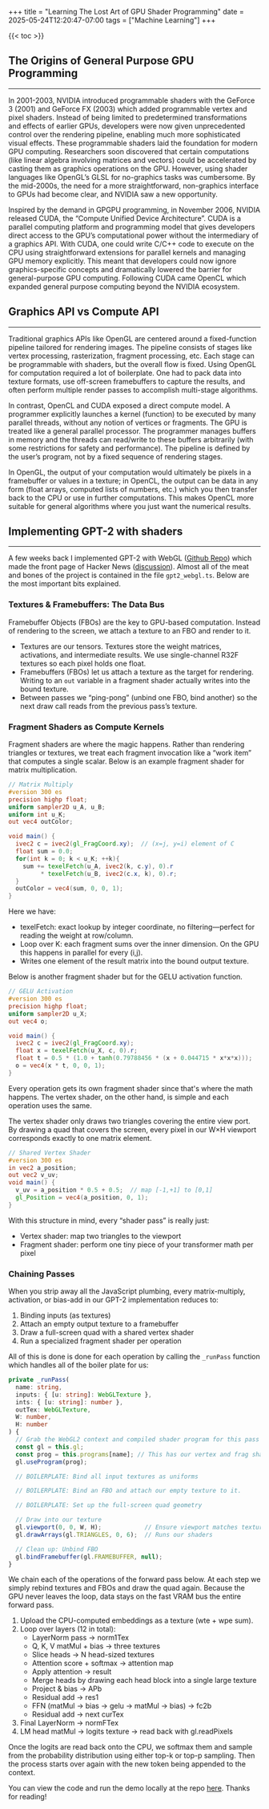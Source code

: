 +++
title = "Learning The Lost Art of GPU Shader Programming"
date = 2025-05-24T12:20:47-07:00
tags = ["Machine Learning"]
+++

{{< toc >}}



## The Origins of General Purpose GPU Programming
---

In 2001-2003, NVIDIA introduced programmable shaders with the GeForce 3 (2001) and GeForce FX (2003) which added programmable vertex and pixel shaders. Instead of being limited to predetermined transformations and effects of earlier GPUs, developers were now given unprecedented control over the rendering pipeline, enabling much more sophisticated visual effects. These programmable shaders laid the foundation for modern GPU computing.
Researchers soon discovered that certain computations (like linear algebra involving matrices and vectors) could be accelerated by casting them as graphics operations on the GPU.
However, using shader languages like OpenGL’s GLSL for no-graphics tasks was cumbersome. By the mid-2000s, the need for a more straightforward, non-graphics interface to GPUs had become clear, and NVIDIA saw a new opportunity.

Inspired by the demand in GPGPU programming, in November 2006, NVIDIA released CUDA, the “Compute Unified Device Architecture”. CUDA is a parallel computing platform and programming model that gives developers direct access to the GPU’s computational power without the intermediary of a graphics API. With CUDA, one could write C/C++ code to execute on the CPU using straightforward extensions for parallel kernels and managing GPU memory explicitly. This meant that developers could now ignore graphics-specific concepts and dramatically lowered the barrier for general-purpose GPU computing. Following CUDA came OpenCL which expanded general purpose computing beyond the NVIDIA ecosystem.

## Graphics API vs Compute API
---

Traditional graphics APIs like OpenGL are centered around a fixed-function pipeline tailored for rendering images. The pipeline consists of stages like vertex processing, rasterization, fragment processing, etc. Each stage can be programmable with shaders, but the overall flow is fixed. 
Using OpenGL for computation required a lot of boilerplate. One had to pack data into texture formats, use off-screen framebuffers to capture the results, and often perform multiple render passes to accomplish multi-stage algorithms. 

In contrast, OpenCL and CUDA exposed a direct compute model. A programmer explicitly launches a kernel (function) to be executed by many parallel threads, without any notion of vertices or fragments.
The GPU is treated like a general parallel processor. The programmer manages buffers in memory and the threads can read/write to these buffers arbitrarily (with some restrictions for safety and performance). The pipeline is defined by the user’s program, not by a fixed sequence of rendering stages.

In OpenGL, the output of your computation would ultimately be pixels in a framebuffer or values in a texture; in OpenCL, the output can be data in any form (float arrays, computed lists of numbers, etc.) which you then transfer back to the CPU or use in further computations. This makes OpenCL more suitable for general algorithms where you just want the numerical results.

## Implementing GPT-2 with shaders
---

A few weeks back I implemented GPT-2 with WebGL ([Github Repo](https://github.com/nathan-barry/gpt2-webgl/tree/main)) which made the front page of Hacker News ([discussion](https://news.ycombinator.com/item?id=43870998)). Almost all of the meat and bones of the project is contained in the file `gpt2_webgl.ts`. Below are the most important bits explained. 

### Textures & Framebuffers: The Data Bus

Framebuffer Objects (FBOs) are the key to GPU-based computation. Instead of rendering to the screen, we attach a texture to an FBO and render to it.

- Textures are our tensors. Textures store the weight matrices, activations, and intermediate results. We use single-channel R32F textures so each pixel holds one float.
- Framebuffers (FBOs) let us attach a texture as the target for rendering. Writing to an `out` variable in a fragment shader actually writes into the bound texture.
- Between passes we “ping-pong” (unbind one FBO, bind another) so the next draw call reads from the previous pass’s texture.

### Fragment Shaders as Compute Kernels

Fragment shaders are where the magic happens. Rather than rendering triangles or textures, we treat each fragment invocation like a “work item” that computes a single scalar. Below is an example fragment shader for matrix multiplication.

```glsl
// Matrix Multiply
#version 300 es
precision highp float;
uniform sampler2D u_A, u_B;
uniform int u_K;
out vec4 outColor;

void main() {
  ivec2 c = ivec2(gl_FragCoord.xy);  // (x=j, y=i) element of C
  float sum = 0.0;
  for(int k = 0; k < u_K; ++k){
    sum += texelFetch(u_A, ivec2(k, c.y), 0).r
         * texelFetch(u_B, ivec2(c.x, k), 0).r;
  }
  outColor = vec4(sum, 0, 0, 1);
}
```

Here we have:
- texelFetch: exact lookup by integer coordinate, no filtering—perfect for reading the weight at row/column.
- Loop over K: each fragment sums over the inner dimension. On the GPU this happens in parallel for every (i,j).
- Writes one element of the result matrix into the bound output texture.

Below is another fragment shader but for the GELU activation function.

```glsl
// GELU Activation
#version 300 es
precision highp float;
uniform sampler2D u_X;
out vec4 o;

void main() {
  ivec2 c = ivec2(gl_FragCoord.xy);
  float x = texelFetch(u_X, c, 0).r;
  float t = 0.5 * (1.0 + tanh(0.79788456 * (x + 0.044715 * x*x*x)));
  o = vec4(x * t, 0, 0, 1);
}
```

Every operation gets its own fragment shader since that's where the math happens. The vertex shader, on the other hand, is simple and each operation uses the same.

The vertex shader only draws two triangles covering the entire view port. By drawing a quad that covers the screen, every pixel in our W×H viewport corresponds exactly to one matrix element.

```glsl
// Shared Vertex Shader
#version 300 es
in vec2 a_position;
out vec2 v_uv;
void main() {
  v_uv = a_position * 0.5 + 0.5;  // map [-1,+1] to [0,1]
  gl_Position = vec4(a_position, 0, 1);
}
```

With this structure in mind, every “shader pass” is really just:
- Vertex shader: map two triangles to the viewport
- Fragment shader: perform one tiny piece of your transformer math per pixel

### Chaining Passes

When you strip away all the JavaScript plumbing, every matrix-multiply, activation, or bias-add in our GPT-2 implementation reduces to:
1. Binding inputs (as textures)
2. Attach an empty output texture to a framebuffer
3. Draw a full-screen quad with a shared vertex shader
4. Run a specialized fragment shader per operation

All of this is done is done for each operation by calling the `_runPass` function which handles all of the boiler plate for us:

```typescript
private _runPass(
  name: string,
  inputs: { [u: string]: WebGLTexture },
  ints: { [u: string]: number },
  outTex: WebGLTexture,
  W: number,
  H: number
) {
  // Grab the WebGL2 context and compiled shader program for this pass
  const gl = this.gl;
  const prog = this.programs[name]; // This has our vertex and frag shaders
  gl.useProgram(prog);

  // BOILERPLATE: Bind all input textures as uniforms

  // BOILERPLATE: Bind an FBO and attach our empty texture to it.

  // BOILERPLATE: Set up the full-screen quad geometry

  // Draw into our texture
  gl.viewport(0, 0, W, H);            // Ensure viewport matches texture size
  gl.drawArrays(gl.TRIANGLES, 0, 6);  // Runs our shaders

  // Clean up: Unbind FBO
  gl.bindFramebuffer(gl.FRAMEBUFFER, null);
}
```

We chain each of the operations of the forward pass below. At each step we simply rebind textures and FBOs and draw the quad again. Because the GPU never leaves the loop, data stays on the fast VRAM bus the entire forward pass. 

1. Upload the CPU-computed embeddings as a texture (wte + wpe sum).
2. Loop over layers (12 in total):
    - LayerNorm pass → norm1Tex
    - Q, K, V matMul + bias → three textures
    - Slice heads → N head-sized textures
    - Attention score + softmax → attention map
    - Apply attention → result
    - Merge heads by drawing each head block into a single large texture
    - Project & bias → APb
    - Residual add → res1
    - FFN (matMul → bias → gelu → matMul → bias) → fc2b
    - Residual add → next curTex
3. Final LayerNorm → normFTex
4. LM head matMul → logits texture → read back with gl.readPixels

Once the logits are read back onto the CPU, we softmax them and sample from the probability distribution using either top-k or top-p sampling. Then the process starts over again with the new token being appended to the context.

You can view the code and run the demo locally at the repo [here](https://github.com/nathan-barry/gpt2-webgl/tree/main). Thanks for reading!
